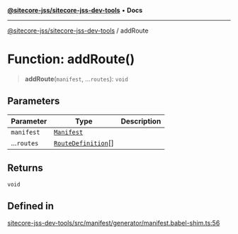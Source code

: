 [**@sitecore-jss/sitecore-jss-dev-tools**](../README.md) • **Docs**

***

[@sitecore-jss/sitecore-jss-dev-tools](../README.md) / addRoute

# Function: addRoute()

> **addRoute**(`manifest`, ...`routes`): `void`

## Parameters

| Parameter | Type | Description |
| ------ | ------ | ------ |
| `manifest` | [`Manifest`](../interfaces/Manifest.md) |  |
| ...`routes` | [`RouteDefinition`](../interfaces/RouteDefinition.md)[] |  |

## Returns

`void`

## Defined in

[sitecore-jss-dev-tools/src/manifest/generator/manifest.babel-shim.ts:56](https://github.com/Sitecore/jss/blob/19bb6642e4427b5db18d1ab2d795fea2aea54ea3/packages/sitecore-jss-dev-tools/src/manifest/generator/manifest.babel-shim.ts#L56)
